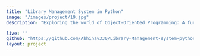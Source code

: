 ```yaml
---
title: "Library Management System in Python"
image: "/images/project/19.jpg"
description: "Exploring the world of Object-Oriented Programming: A fundamental project designed for learning, creating a Library Management System using Python."

live: ""
github: "https://github.com/Abhinav330/Library-Management-system-python" 
layout: project
---
```


